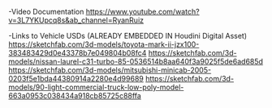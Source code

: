 -Video Documentation
https://www.youtube.com/watch?v=3L7YKUpcq8s&ab_channel=RyanRuiz

-Links to Vehicle USDs (ALREADY EMBEDDED IN Houdini Digital Asset)
https://sketchfab.com/3d-models/toyota-mark-ii-jzx100-383483429d0e43378b7e049804b08fc4
https://sketchfab.com/3d-models/nissan-laurel-c31-turbo-85-0536514b8aa640f3a9025f5de6ad685d
https://sketchfab.com/3d-models/mitsubishi-minicab-2005-0203f5e1bda44380914a2280e4d99689
https://sketchfab.com/3d-models/90-light-commercial-truck-low-poly-model-663a0953c038434a918cb85725c88ffa
